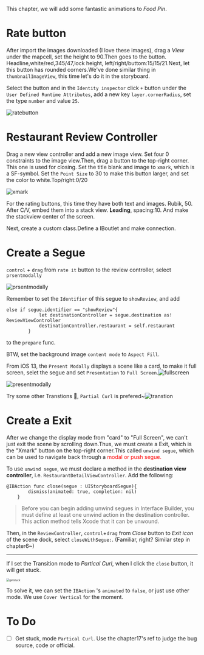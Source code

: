 This chapter, we will add some fantastic animations to *Food Pin*.

# Rate button

After import the images downloaded (I love these images), drag a *View* under the mapcell, set the height to 90.Then goes to the button. Headline,white/red,345/47,lock height, left/right/buttom:15/15/21.Next, let this button has rounded corners.We've done similar thing in `thumbnailImageView`, this time let's do it in the storyboard.

Select the button and in the `Identity inspector` click `+` button under the `User Defined Runtime Attributes`, add a new key `layer.cornerRadius`, set the type `number` and value `25`.

![ratebutton](graph/ratebutton.png)

# Restaurant Review Controller

Drag a new view controller and add a new image view. Set four 0 constraints to the image view.Then, drag a button to the top-right corner. This one is used for closing. Set the title blank and image to `xmark`, which is a SF-symbol. Set the `Point Size` to 30 to make this button larger, and set the color to white.Top/right:0/20

![xmark](graph/xmark.png)

For the rating buttons, this time they have both text and images. Rubik, 50. After C/V, embed them into a stack view. **Leading**, spacing:10. And make the stackview center of the screen.

Next, create a custom class.Define a IBoutlet and make connection.

# Create a Segue

`control` + `drag` from `rate it` button to the review controller, select `prsentmodally`

![prsentmodally](graph/prsentmodally.png)

Remember to set the `Identifier` of this segue to `showReview`, and add

```sw
else if segue.identifier == "showReview"{
            let destinationController = segue.destination as! ReviewViewController
            destinationController.restaurant = self.restaurant
        }
```

to the `prepare` func.

BTW, set the background image `content mode` to `Aspect Fill`.

From iOS 13, the `Present Modally` displays a scene like a card, to make it full screen, selet the segue and set `Presentation` to `Full Screen`.![fullscreen](graph/fullscreen.png)

![presentmodally](graph/presentmodally.jpg)

Try some other Transtions 🌚, `Partial Curl` is prefered~![transtion](graph/transtion.png)

# Create a Exit

After we change the display mode from "card" to "Full Screen", we can't just exit the scene by scrolling down.Thus, we must create a Exit, which is the "Xmark" button on the top-right corner.This called `unwind segue`, which can be used to navigate back through a <font color = "red">modal or push segue.</font>

To use `unwind segue`, we must declare a method in the **destination view controller**, i.e. `RestaurantDetailViewController`. Add the following:

```sw
@IBAction func close(segue : UIStoryboardSegue){
        dismiss(animated: true, completion: nil)
    }
```

> Before you can begin adding unwind segues in Interface Builder, you must define at least one unwind action in the destination controller. This action method tells Xcode that it can be unwound.
>

Then, in the `ReviewController`, `control`+`drag` from *Close* button to *Exit icon* of the scene dock, select `closeWithSegue:`. (Familiar, right? Similar step in chapter6~)

---

If I set the Transition mode to *Partical Curl*, when I click the `close` button, it will get stuck.

<img src="graph/getstuck.png" alt="getstuck" style="zoom:50%;" />

To solve it, we can set the `IBAction` 's `animated` to `false`, or just use other mode. We use `Cover Vertical` for the moment.



# To Do

- [ ] Get stuck, mode `Partical Curl`. Use the chapter17's ref to judge the bug source, code or official.

